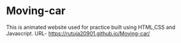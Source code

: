 # Moving-car
This is animated website used for practice built using HTML,CSS and Javascript.
URL- https://rutuja20901.github.io/Moving-car/
